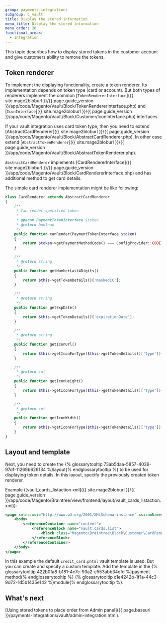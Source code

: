 ```yaml
---
group: payments-integrations
subgroup: C_vault
title: Display the stored information
menu_title: Display the stored information
menu_order: 20
functional_areas:
  - Integration
---
```


This topic describes how to display stored tokens in the customer account and give customers ability to remove the tokens. 

## Token renderer

To implement the displaying functionality, create a token renderer. Its
implementation depends on token type (card or account). But both  types of renderers
implement the common [`TokenRendererInterface`]({{ site.mage2bloburl }}/{{ page.guide_version }}/app/code/Magento/Vault/Block/TokenRendererInterface.php)
and [`IconInterface`]({{ site.mage2bloburl }}/{{ page.guide_version }}/app/code/Magento/Vault/Block/Customer/IconInterface.php) interfaces.

If your vault integration uses card token type, then you need to extend [AbstractCardRenderer]({{ site.mage2bloburl }}/{{ page.guide_version }}/app/code/Magento/Vault/Block/AbstractCardRenderer.php). In other case extend [`AbstractTokenRenderer`]({{ site.mage2bloburl }}/{{ page.guide_version }}/app/code/Magento/Vault/Block/AbstractTokenRenderer.php).

`AbstractCardRenderer` implements [CardRendererInterface]({{ site.mage2bloburl }}/{{ page.guide_version }}/app/code/Magento/Vault/Block/CardRendererInterface.php) and
has additional method to get card details.

The simple card renderer implementation might be like following:

```php
class CardRenderer extends AbstractCardRenderer
{
    /**
     * Can render specified token
     *
     * @param PaymentTokenInterface $token
     * @return boolean
     */
    public function canRender(PaymentTokenInterface $token)
    {
        return $token->getPaymentMethodCode() === ConfigProvider::CODE;
    }

    /**
     * @return string
     */
    public function getNumberLast4Digits()
    {
        return $this->getTokenDetails()['maskedCC'];
    }

    /**
     * @return string
     */
    public function getExpDate()
    {
        return $this->getTokenDetails()['expirationDate'];
    }

    /**
     * @return string
     */
    public function getIconUrl()
    {
        return $this->getIconForType($this->getTokenDetails()['type'])['url'];
    }

    /**
     * @return int
     */
    public function getIconHeight()
    {
        return $this->getIconForType($this->getTokenDetails()['type'])['height'];
    }

    /**
     * @return int
     */
    public function getIconWidth()
    {
        return $this->getIconForType($this->getTokenDetails()['type'])['width'];
    }
}
```

## Layout and template

Next, you need to create the {% glossarytooltip 73ab5daa-5857-4039-97df-11269b626134 %}layout{% endglossarytooltip %} to be used for displaying token details. In this layout, specify the previously created token renderer.

Example ([vault_cards_listaction.xml]({{ site.mage2bloburl }}/{{ page.guide_version }}/app/code/Magento/Braintree/view/frontend/layout/vault_cards_listaction.xml)):

```xml
<page xmlns:xsi="http://www.w3.org/2001/XMLSchema-instance" xsi:noNamespaceSchemaLocation="urn:magento:framework:View/Layout/etc/page_configuration.xsd">
    <body>
        <referenceContainer name="content">
            <referenceBlock name="vault.cards.list">
                <block class="Magento\Braintree\Block\Customer\CardRenderer" name="braintree.card.renderer" template="Magento_Vault::customer_account/credit_card.phtml"/>
            </referenceBlock>
        </referenceContainer>
    </body>
</page>
```

In this example the default `credit_card.phtml` vault template is used. But you can create and specify a custom template. Add the template in the {% glossarytooltip 422b0fa8-b181-4c7c-93a2-c553abb34efd %}payment method{% endglossarytooltip %} {% glossarytooltip c1e4242b-1f1a-44c3-9d72-1d5b1435e142 %}module{% endglossarytooltip %}.

## What's next
 [Using stored tokens to place order from Admin panel]({{ page.baseurl }}/payments-integrations/vault/admin-integration.html).